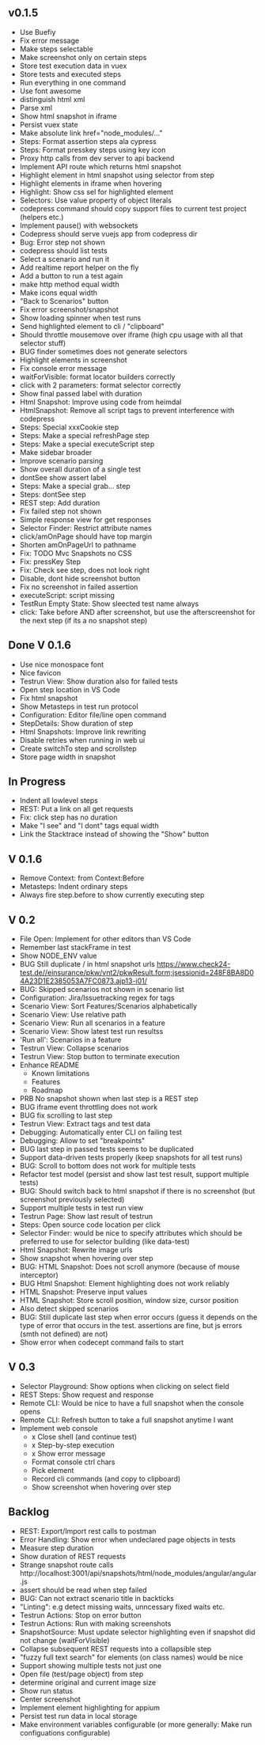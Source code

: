 ## v0.1.5

- Use Buefiy
- Fix error message
- Make steps selectable
- Make screenshot only on certain steps
- Store test execution data in vuex
- Store tests and executed steps
- Run everything in one command
- Use font awesome
- distinguish html xml
- Parse xml
- Show html snapshot in iframe
- Persist vuex state
- Make absolute link href="node_modules/..."
- Steps: Format assertion steps ala cypress
- Steps: Format presskey steps using key icon
- Proxy http calls from dev server to api backend
- Implement API route which returns html snapshot
- Highlight element in html snapshot using selector from step
- Highlight elements in iframe when hovering
- Highlight: Show css sel for highlighted element
- Selectors: Use value property of object literals
- codepress command should copy support files to current test project (helpers etc.)
- Implement pause() with websockets
- Codepress should serve vuejs app from codepress dir
- Bug: Error step not shown
- codepress should list tests
- Select a scenario and run it
- Add realtime report helper on the fly
- Add a button to run a test again
- make http method  equal width
- Make icons equal width
- "Back to Scenarios" button
- Fix error screenshot/snapshot
- Show loading spinner when test runs
- Send highlighted element to cli / "clipboard"
- Should throttle mousemove over iframe (high cpu usage with all that selector stuff)
- BUG finder sometimes does not generate selectors
- Highlight elements in screenshot
- Fix console error message
- waitForVisible: format locator builders correctly
- click with 2 parameters: format selector correctly
- Show final passed label with duration
- Html Snapshot: Improve using code from heimdal
- HtmlSnapshot: Remove all script tags to prevent interference with codepress
- Steps: Special xxxCookie step
- Steps: Make a special refreshPage step
- Steps: Make a special executeScript step
- Make sidebar broader
- Improve scenario parsing
- Show overall duration of a single test
- dontSee show assert label
- Steps: Make a special grab... step
- Steps: dontSee step
- REST step: Add duration
- Fix failed step not shown
- Simple response view for get responses
- Selector Finder: Restrict attribute names
- click/amOnPage should have top margin
- Shorten amOnPageUrl to pathname
- Fix: TODO Mvc Snapshots no CSS
- Fix: pressKey Step
- Fix: Check see step, does not look right
- Disable, dont hide screenshot button
- Fix no screenshot in failed assertion
- executeScript: script missing
- TestRun Empty State: Show sleected test name always
- click: Take before AND after screenshot, but use the afterscreenshot for the next step (if its a no snapshot step)

## Done V 0.1.6

- Use nice monospace font
- Nice favicon
- Testrun View: Show duration also for failed tests
- Open step location in VS Code
- Fix html snapshot
- Show Metasteps in test run protocol
- Configuration: Editor file/line open command
- StepDetails: Show duration of step
- Html Snapshots: Improve link rewriting
- Disable retries when running in web ui
- Create switchTo step and scrollstep
- Store page width in snapshot

## In Progress

- Indent all lowlevel steps
- REST: Put a link on all get requests
- Fix: click step has no duration
- Make "I see" and "I dont" tags equal width
- Link the Stacktrace instead of showing the "Show" button

## V 0.1.6

- Remove Context: from Context:Before
- Metasteps: Indent ordinary steps
- Always fire step.before to show currently executing step

## V 0.2

- File Open: Implement for other editors than VS Code
- Remember last stackFrame in test
- Show NODE_ENV value
- BUG Still duplicate / in html snapshot urls https://www.check24-test.de//einsurance/pkw/vnt2/pkwResult.form;jsessionid=248F8BA8D04A23D1E2385053A7FC0873.ajp13-i01/
- BUG: Skipped scenarios not shown in scenario list
- Configuration: Jira/Issuetracking regex for tags
- Scenario View: Sort Features/Scenarios alphabetically
- Scenario View: Use relative path
- Scenario View: Run all scenarios in a feature
- Scenario View: Show latest test run resultss
- 'Run all': Scenarios in a feature
- Testrun View: Collapse scenarios
- Testrun View: Stop button to terminate execution
- Enhance README
    * Known limitations
    * Features
    * Roadmap
- PRB No snapshot shown when last step is a REST step
- BUG iframe event throttling does not work
- BUG fix scrolling to last step
- Testrun View: Extract tags and test data
- Debugging: Automatically enter CLI on failing test
- Debugging: Allow to set "breakpoints"
- BUG last step in passed tests seems to be duplicated
- Support data-driven tests properly (keep snapshots for all test runs)
- BUG: Scroll to bottom does not work for multiple tests
- Refactor test model (persist and show last test result, support multiple tests)
- BUG: Should switch back to html snapshot if there is no screenshot (but screenshot previously selected)
- Support multiple tests in test run view
- Testrun Page: Show last result of testrun
- Steps: Open source code location per click
- Selector Finder: would be nice to specify attributes which should be preferred to use for selector building (like data-test)
- Html Snapshot: Rewrite image urls
- Show snapshot when hovering over step
- BUG: HTML Snapshot: Does not scroll anymore (because of mouse interceptor)
- BUG Html Snapshot: Element highlighting does not work reliably
- HTML Snapshot: Preserve input values
- HTML Snapshot: Store scroll position, window size, cursor position
- Also detect skipped scenarios
- BUG: Still duplicate last step when error occurs (guess it depends on the type of error that occurs in the test. assertions are fine, but js errors (smth not defined) are not)
- Show error when codecept command fails to start

## V 0.3

- Selector Playground: Show options when clicking on select field
- REST Steps: Show request and response
- Remote CLI: Would be nice to have a full snapshot when the console opens
- Remote CLI: Refresh button to take a full snapshot anytime I want
- Implement web console
    * x Close shell (and continue test)
    * x Step-by-step execution
    * x Show error message
    * Format console ctrl chars
    * Pick element
    * Record cli commands (and copy to clipboard)
    * Show screenshot when hovering over step


## Backlog

- REST: Export/Import rest calls to postman
- Error Handling: Show error when undeclared page objects in tests
- Measure step duration
- Show duration of REST requests
- Strange snapshot route calls http://localhost:3001/api/snapshots/html/node_modules/angular/angular.js
- assert should be read when step failed
- BUG: Can not extract scenario title in backticks
- "Linting": e.g detect missing waits, unncessary fixed waits etc.
- Testrun Actions: Stop on error button
- Testrun Actions: Run with making screenshots
- SnapshotSource: Must update selector highlighting even if snapshot did not change (waitForVisible)
- Collapse subsequent REST requests into a collapsible step
- "fuzzy full text search" for elements (on class names) would be nice
- Support showing multiple tests not just one
- Open file (test/page object) from step
- determine original and current image size
- Show run status
- Center screenshot
- Implement element highlighting for appium
- Persist test run data in local storage
- Make environment variables configurable (or more generally: Make run configuations configurable)